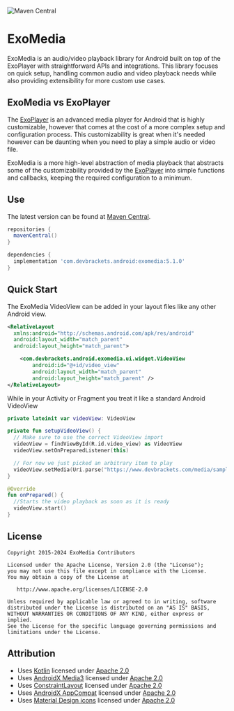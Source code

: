 ![Maven Central](https://img.shields.io/maven-central/v/com.devbrackets.android/exomedia)

ExoMedia
============
ExoMedia is an audio/video playback library for Android built on top of the ExoPlayer
with straightforward APIs and integrations. This library focuses on quick setup, handling 
common audio and video playback needs while also providing extensibility for more custom
use cases.

ExoMedia vs ExoPlayer
------
The [ExoPlayer][ExoPlayer] is an advanced media player for Android that is highly customizable,
however that comes at the cost of a more complex setup and configuration process. This customizability
is great when it's needed however can be daunting when you need to play a simple audio or video file.

ExoMedia is a more high-level abstraction of media playback that abstracts some of the customizability 
provided by the [ExoPlayer][ExoPlayer] into simple functions and callbacks, keeping the required 
configuration to a minimum. 


Use
-------
The latest version can be found at [Maven Central][MavenCentral].

```gradle
repositories {
  mavenCentral()
}

dependencies {
  implementation 'com.devbrackets.android:exomedia:5.1.0'
}
```


Quick Start
-------
The ExoMedia VideoView can be added in your layout files like any other Android view.

```xml
<RelativeLayout 
  xmlns:android="http://schemas.android.com/apk/res/android"
  android:layout_width="match_parent"
  android:layout_height="match_parent">

	<com.devbrackets.android.exomedia.ui.widget.VideoView
		android:id="@+id/video_view"
		android:layout_width="match_parent"
		android:layout_height="match_parent" />
</RelativeLayout>
```

While in your Activity or Fragment you treat it like a standard Android VideoView

```kotlin
private lateinit var videoView: VideoView

private fun setupVideoView() {
  // Make sure to use the correct VideoView import
  videoView = findViewById(R.id.video_view) as VideoView
  videoView.setOnPreparedListener(this)

  // For now we just picked an arbitrary item to play
  videoView.setMedia(Uri.parse("https://www.devbrackets.com/media/samples/video/big_buck_bunny.mp4"))
}

@Override
fun onPrepared() {
  //Starts the video playback as soon as it is ready
  videoView.start()
}
```


License
-------
    Copyright 2015-2024 ExoMedia Contributors

    Licensed under the Apache License, Version 2.0 (the "License");
    you may not use this file except in compliance with the License.
    You may obtain a copy of the License at

       http://www.apache.org/licenses/LICENSE-2.0

    Unless required by applicable law or agreed to in writing, software
    distributed under the License is distributed on an "AS IS" BASIS,
    WITHOUT WARRANTIES OR CONDITIONS OF ANY KIND, either express or implied.
    See the License for the specific language governing permissions and
    limitations under the License.


Attribution
-----------
* Uses [Kotlin](https://kotlinlang.org/) licensed under [Apache 2.0][Apache 2.0] 
* Uses [AndroidX Media3](https://developer.android.com/jetpack/androidx/releases/media3) licensed under [Apache 2.0][Apache 2.0]
* Uses [ConstraintLayout](https://developer.android.com/training/constraint-layout) licensed under [Apache 2.0][Apache 2.0]
* Uses [AndroidX AppCompat](https://developer.android.com/jetpack/androidx/releases/appcompat) licensed under [Apache 2.0][Apache 2.0]
* Uses [Material Design icons][Design Icons] licensed under [Apache 2.0][Apache 2.0]

 [Apache 2.0]: http://www.apache.org/licenses/LICENSE-2.0
 [CTS]: https://source.android.com/compatibility/cts/index.html
 [Design Icons]: https://github.com/google/material-design-icons
 [ExoPlayer]: https://github.com/androidx/media
 [MavenCentral]: https://search.maven.org/artifact/com.devbrackets.android/exomedia